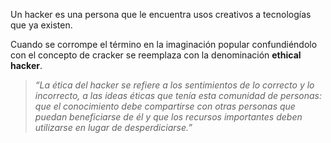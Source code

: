 Un hacker es una persona que le encuentra usos creativos a tecnologías que ya existen.

Cuando se corrompe el término en la imaginación popular confundiéndolo con el concepto de cracker se reemplaza con la denominación **ethical hacker**.

> *“La ética del hacker se refiere a los sentimientos de lo correcto y lo incorrecto, a las ideas éticas que tenía esta comunidad de personas: que el conocimiento debe compartirse con otras personas que puedan beneficiarse de él y que los recursos importantes deben utilizarse en lugar de desperdiciarse.”*